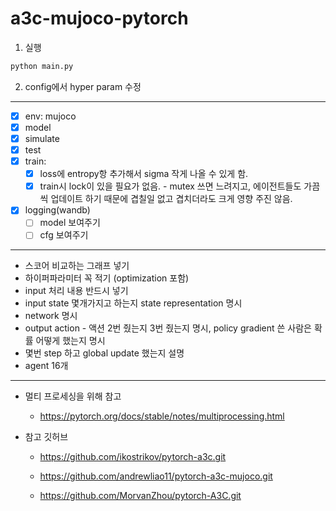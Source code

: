 # a3c-mujoco-pytorch

1. 실행
```python
python main.py
```

2. config에서 hyper param 수정



---

- [x] env: mujoco
- [x] model
- [x] simulate
- [x] test
- [x] train: 
  - [x] loss에 entropy항 추가해서 sigma 작게 나올 수 있게 함.
  - [x] train시 lock이 있을 필요가 없음. - mutex 쓰면 느려지고, 에이전트들도 가끔씩 업데이트 하기 때문에 겹칠일 없고 겹치더라도 크게 영향 주진 않음.
- [x] logging(wandb)
  - [ ] model 보여주기
  - [ ] cfg 보여주기

---
- 스코어 비교하는 그래프 넣기
- 하이퍼파라미터 꼭 적기 (optimization 포함)
- input 처리 내용 반드시 넣기
- input state 몇개가지고 하는지 state representation 명시
- network 명시
- output action - 액션 2번 줬는지 3번 줬는지 명시, policy gradient 쓴 사람은 확률 어떻게 했는지 명시
- 몇번 step 하고 global update 했는지 설명
- agent 16개 

---
- 멀티 프로세싱을 위해 참고

  - https://pytorch.org/docs/stable/notes/multiprocessing.html

- 참고 깃허브 

  - https://github.com/ikostrikov/pytorch-a3c.git

  - https://github.com/andrewliao11/pytorch-a3c-mujoco.git

  - https://github.com/MorvanZhou/pytorch-A3C.git
